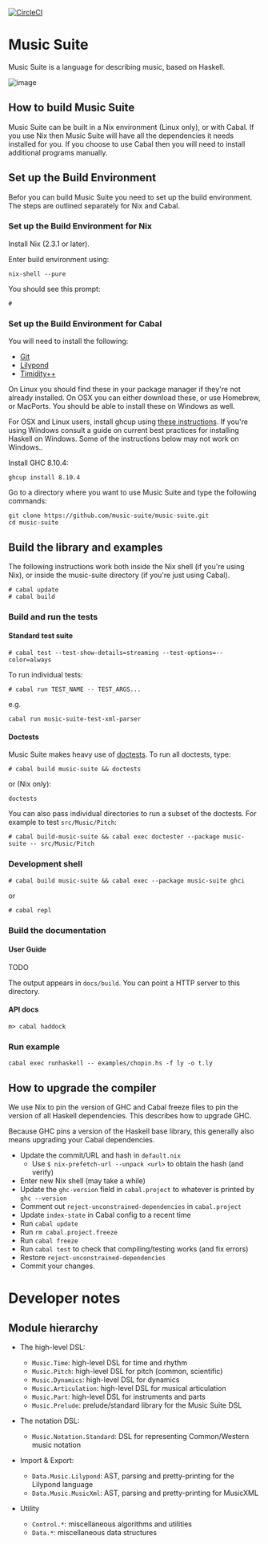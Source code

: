 [![CircleCI](https://circleci.com/gh/music-suite/music-suite.svg?style=svg)](https://circleci.com/gh/music-suite/music-suite)



# Music Suite

Music Suite is a language for describing music, based on Haskell.

![image](https://user-images.githubusercontent.com/321331/111701233-6c33ab80-8832-11eb-9d26-7d0369b22a43.png)


<!-- See <http://music-suite.github.io>. -->


## How to build Music Suite

Music Suite can be built in a Nix environment (Linux only), or with Cabal.
If you use Nix then Music Suite will have all the dependencies it needs
installed for you. If you choose to use Cabal then you will need to install
additional programs manually.

## Set up the Build Environment
Befor you can build Music Suite you need to set up the build environment.
The steps are outlined separately for Nix and Cabal.

### Set up the Build Environment for Nix

Install Nix (2.3.1 or later).

Enter build environment using:

```
nix-shell --pure
```

You should see this prompt:

```
#
```

### Set up the Build Environment for Cabal
You will need to install the following:
- [Git](https://git-scm.com/)
- [Lilypond](http://lilypond.org/)
- [Timidity++](https://sourceforge.net/projects/timidity/)

On Linux you should find these in your package manager if they're not
already installed. On OSX you can either download these, or use Homebrew, or 
MacPorts. You should be able to install these on Windows as well.

For OSX and Linux users, install ghcup using [these
instructions](https://www.haskell.org/ghcup). If you're using Windows consult a guide on current best
practices for installing Haskell on Windows. Some of the instructions below
may not work on Windows..

Install GHC 8.10.4:

```
ghcup install 8.10.4
```

Go to a directory where you want to use Music Suite and type the following
commands:

```
git clone https://github.com/music-suite/music-suite.git
cd music-suite
```


## Build the library and examples

The following instructions work both inside the Nix shell (if you're 
using Nix), or inside the music-suite directory (if you're just using Cabal).

```
# cabal update
# cabal build
```

### Build and run the tests

#### Standard test suite

```
# cabal test --test-show-details=streaming --test-options=--color=always
```

To run individual tests:

```
# cabal run TEST_NAME -- TEST_ARGS...
```

e.g.

```
cabal run music-suite-test-xml-parser
```

#### Doctests

Music Suite makes heavy use of [doctests](https://en.wikipedia.org/wiki/Doctest). To run all doctests, type: 

```
# cabal build music-suite && doctests
```

or (Nix only):

```
doctests
```

You can also pass individual directories to run a subset of the doctests. For example to test `src/Music/Pitch`:

```
# cabal build-music-suite && cabal exec doctester --package music-suite -- src/Music/Pitch
```



### Development shell

```
# cabal build music-suite && cabal exec --package music-suite ghci
```

or

```
# cabal repl
```

### Build the documentation

#### User Guide

TODO

The output appears in `docs/build`. You can point a HTTP server to this directory.

#### API docs

```
m> cabal haddock
```


### Run example

```
cabal exec runhaskell -- examples/chopin.hs -f ly -o t.ly
```



## How to upgrade the compiler

We use Nix to pin the version of GHC and Cabal freeze files to pin the
version of all Haskell dependencies. This describes how to upgrade GHC.

Because GHC pins a version of the Haskell base library, this generally
also means upgrading your Cabal dependencies.

- Update the commit/URL and hash in `default.nix`
  - Use `$ nix-prefetch-url --unpack <url>` to obtain the hash (and verify)
- Enter new Nix shell (may take a while)
- Update the `ghc-version` field in `cabal.project` to whatever is printed by `ghc --version`
- Comment out `reject-unconstrained-dependencies` in `cabal.project`
- Update `index-state` in Cabal config to a recent time
- Run `cabal update`
- Run `rm cabal.project.freeze`
- Run `cabal freeze`
- Run `cabal test` to check that compiling/testing works (and fix errors)
- Restore `reject-unconstrained-dependencies`
- Commit your changes.


# Developer notes

## Module hierarchy

- The high-level DSL:
  - `Music.Time`: high-level DSL for time and rhythm
  - `Music.Pitch`: high-level DSL for pitch (common, scientific)
  - `Music.Dynamics`: high-level DSL for dynamics
  - `Music.Articulation`: high-level DSL for musical articulation
  - `Music.Part`: high-level DSL for instruments and parts
  - `Music.Prelude`: prelude/standard library for the Music Suite DSL

- The notation DSL:
  - `Music.Notation.Standard`: DSL for representing Common/Western music notation

- Import & Export:
  - `Data.Music.Lilypond`: AST, parsing and pretty-printing for the Lilypond language
  - `Data.Music.MusicXml`: AST, parsing and pretty-printing for MusicXML

- Utility
  - `Control.*`: miscellaneous algorithms and utilities
  - `Data.*`: miscellaneous data structures
